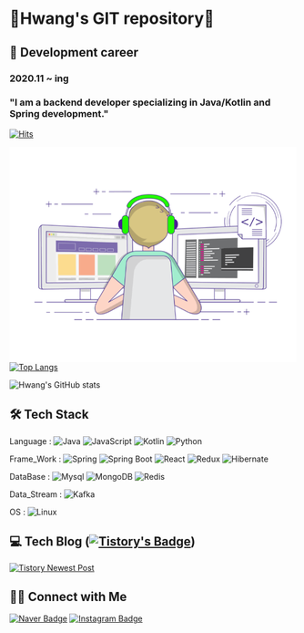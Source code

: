 # 👋Hwang's GIT repository👋</h1>

## 💼 Development career
### 2020.11 ~ ing
### "I am a backend developer specializing in Java/Kotlin and Spring development."

[![Hits](https://hits.seeyoufarm.com/api/count/incr/badge.svg?url=https%3A%2F%2Fgithub.com%2Fdlsdndia&count_bg=%23B8B8B8&title_bg=%23FF0000&icon=&icon_color=%239C9C9C&title=hits&edge_flat=false)](https://hits.seeyoufarm.com)

<img align="right" alt="GIF" src="https://raw.githubusercontent.com/devSouvik/devSouvik/master/gif3.gif" width="1000"/>  

[![Top Langs](https://github-readme-stats.vercel.app/api/top-langs/?username=dlsdndia)](https://github.com/anuraghazra/github-readme-stats)  

![Hwang's GitHub stats](https://github-readme-stats.vercel.app/api?username=dlsdndia&show_icons=true&theme=radical)




## 🛠 Tech Stack
Language : ![Java](https://img.shields.io/badge/Java-007396?style=flat&logo=Java&logoColor=white)  ![JavaScript](https://img.shields.io/badge/JavaScript-F7DF1E?style=flat&logo=JavaScript&logoColor=white)  ![Kotlin](https://img.shields.io/badge/Kotlin-7F52FF?style=flat&logo=Kotlin&logoColor=white)   ![Python](https://img.shields.io/badge/Python-3776AB?style=flat&logo=Python&logoColor=white)   

Frame_Work : ![Spring](https://img.shields.io/badge/Spring-6DB33F?style=flat&logo=Spring&logoColor=white)  ![Spring Boot](https://img.shields.io/badge/Spring%20Boot-6DB33F?style=flat&logo=Spring%20Boot&logoColor=white)  ![React](https://img.shields.io/badge/React-61DAFB?style=flat&logo=React&logoColor=white)   ![Redux](https://img.shields.io/badge/Redux-764ABC?style=flat&logo=Redux&logoColor=white)    ![Hibernate](https://img.shields.io/badge/Hibernate-59666C?style=flat&logo=Hibernate&logoColor=white)    

DataBase : ![Mysql](https://img.shields.io/badge/MySql-4479A1?style=flat&logo=MySql&logoColor=white)    ![MongoDB](https://img.shields.io/badge/MongoDB-47A248?style=flat&logo=MongoDB&logoColor=white)    ![Redis](https://img.shields.io/badge/Redis-DC382D?style=flat&logo=Redis&logoColor=white)    

Data_Stream : ![Kafka](https://img.shields.io/badge/Kafka-231F20?style=flat&logo=Kafka&logoColor=white)    

OS : ![Linux](https://img.shields.io/badge/Linux-FCC624?style=flat&logo=Linux&logoColor=white)

## :computer: Tech Blog  ([![Tistory's Badge](https://github-readme-tistory-card.vercel.app/api/badge?name=dev-bucks.tistory.com&theme=dark)](https://dev-bucks.tistory.com/))

[![Tistory Newest Post](https://tistory-readme-stats.vercel.app/api?name=dev-bucks)](https://dev-bucks.tistory.com/)

## 🤝🏻 Connect with Me

[![Naver Badge](https://img.shields.io/badge/-dlsdndia@naver.com-03C75A?style=flat-roundedrectangle&logo=Naver&logoColor=white&link=mailto:dlsdndia@naver.com)](mailto:dlsdndia@naver.com)
[![Instagram Badge](https://img.shields.io/badge/-hwanginwoo_-E4405F?style=flat-roundedrectangle&logo=instagram&logoColor=white&link=https://www.instagram.com/hwanginwoo_/)](https://www.instagram.com/hwanginwoo_/)
